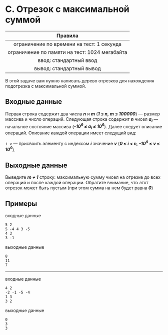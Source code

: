 # C. Отрезок с максимальной суммой

| Правила                                     	|
|:---------------------------------------------:|
| ограничение по времени на тест: 1 секунда     |
| ограничение по памяти на тест: 1024 мегабайта |
| ввод: стандартный ввод                        |
| вывод: стандартный вывод                      |

В этой задаче вам нужно написать дерево отрезков для нахождения подотрезка с максимальной суммой.

## Входные данные
Первая строка содержит два числа ***n*** и ***m*** (***1 ≤ n, m ≤ 100000***) — размер массива и число операций. Следующая строка содержит ***n*** чисел ***a<sub>i</sub>*** — начальное состояние массива (***-10<sup>9</sup> ≤ a<sub>i</sub> ≤ 10<sup>9</sup>***). Далее следует описание операций. Описание каждой операции имеет следущий вид:

`i v` — присвоить элементу с индексом ***i*** значение ***v*** (***0 ≤ i < n, -10<sup>9</sup> ≤ v ≤ 10<sup>9</sup>***).

## Выходные данные
Выведите ***m + 1*** строку: максимальную сумму чисел на отрезке до всех операций и после каждой операции. Обратите внимание, что этот отрезок может быть пустым (при этом сумма на нем будет равна ***0***)

## Примеры
входные данные
```
5 2
5 -4 4 3 -5
4 3
3 -1
```
выходные данные
```
8
11
7
```
---
входные данные
```
4 2
-2 -1 -5 -4
1 3
3 2
```
выходные данные
```
0
3
3
```
